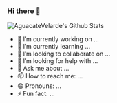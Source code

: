 ### Hi there 👋

<img align="center" src="https://github-readme-stats.vercel.app/api?username=AguacateVelarde&&show_icons=true&title_color=ffc857&icon_color=8ac926&text_color=daf7dc&bg_color=151515" alt="AguacateVelarde's Github Stats">


- 🔭 I’m currently working on ...
- 🌱 I’m currently learning ...
- 👯 I’m looking to collaborate on ...
- 🤔 I’m looking for help with ...
- 💬 Ask me about ...
- 📫 How to reach me: ...
- 😄 Pronouns: ...
- ⚡ Fun fact: ...
